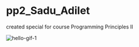 # pp2_Sadu_Adilet
created special for course Programming Principles II

![hello-gif-1](https://user-images.githubusercontent.com/123637247/225533289-1063a847-24af-415f-84a5-e90bed2a4a38.gif)

